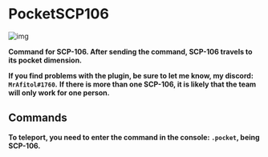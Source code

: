 # PocketSCP106
![img](https://img.shields.io/github/downloads/MrAfitol/PocketSCP106/total.svg)

**Command for SCP-106. After sending the command, SCP-106 travels to its pocket dimension.**

**If you find problems with the plugin, be sure to let me know, my discord: ``MrAfitol#1760``.**
**If there is more than one SCP-106, it is likely that the team will only work for one person.**

## Commands
**To teleport, you need to enter the command in the console: ``.pocket``, being SCP-106.**
